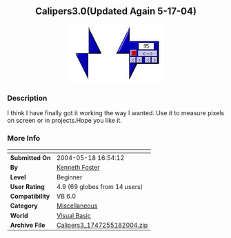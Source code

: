 ﻿<div align="center">

## Calipers3\.0\(Updated Again 5\-17\-04\)

<img src="PIC2004513223411013.jpg">
</div>

### Description

I think I have finally got it working the way I wanted. Use it to measure pixels on screen or in projects.Hope you like it.
 
### More Info
 


<span>             |<span>
---                |---
**Submitted On**   |2004-05-18 16:54:12
**By**             |[Kenneth Foster](https://github.com/Planet-Source-Code/PSCIndex/blob/master/ByAuthor/kenneth-foster.md)
**Level**          |Beginner
**User Rating**    |4.9 (69 globes from 14 users)
**Compatibility**  |VB 6\.0
**Category**       |[Miscellaneous](https://github.com/Planet-Source-Code/PSCIndex/blob/master/ByCategory/miscellaneous__1-1.md)
**World**          |[Visual Basic](https://github.com/Planet-Source-Code/PSCIndex/blob/master/ByWorld/visual-basic.md)
**Archive File**   |[Calipers3\_1747255182004\.zip](https://github.com/Planet-Source-Code/kenneth-foster-calipers3-0-updated-again-5-17-04__1-53768/archive/master.zip)








